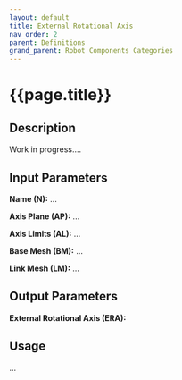 ```yaml
---
layout: default
title: External Rotational Axis
nav_order: 2
parent: Definitions
grand_parent: Robot Components Categories
---
```


# **{{page.title}}**

## **Description**

Work in progress....

## **Input Parameters**

**Name (N):** ...

**Axis Plane (AP):** ...

**Axis Limits (AL):** ...

**Base Mesh (BM):** ...

**Link Mesh (LM):** ...

## **Output Parameters**

**External Rotational Axis (ERA):**

## **Usage**

...

